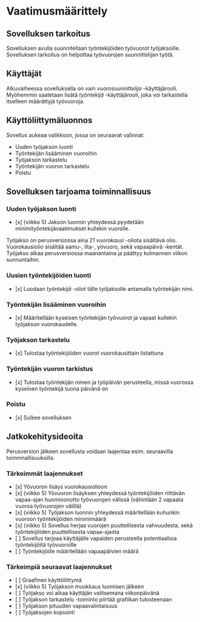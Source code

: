 # Vaatimusmäärittely

## Sovelluksen tarkoitus

Sovelluksen avulla suunnitellaan työntekijöiden työvuorot työjaksoille. Sovelluksen tarkoitus on helpottaa työvuorojen suunnittelijan työtä.

## Käyttäjät

Alkuvaiheessa sovelluksella on vain _vuorosuunnittelija_ -käyttäjärooli. Myöhemmin saatetaan lisätä _työntekijä_ -käyttäjärooli, joka voi tarkastella itselleen määrättyjä työvuoroja.

## Käyttöliittymäluonnos

Sovellus aukeaa valikkoon, jossa on seuraavat valinnat:

   - Uuden työjakson luonti
   - Työntekijän lisääminen vuoroihin
   - Työjakson tarkastelu
   - Työntekijän vuoron tarkastelu
   - Poistu

## Sovelluksen tarjoama toiminnallisuus

### Uuden työjakson luonti

- \[x] (viikko 5) Jakson luonnin yhteydessä pyydetään minimityöntekijävaatimukset kullekin vuorolle. 

Työjakso on perusversiossa aina 21 _vuorokausi_ -oliota sisältävä olio. Vuorokausiolio sisältää aamu-, ilta-, yövuoro, sekä vapaapäivä -kentät. Työjakso alkaa perusversiossa maanantaina ja päättyy kolmannen viikon sunnuntaihin.

### Uusien työntekijöiden luonti

   - \[x] Luodaan _työntekijä_ -oliot tälle työjaksolle antamalla työntekijän nimi.
  
### Työntekijän lisääminen vuoroihin

   - \[x] Määritellään kyseisen työntekijän työvuorot ja vapaat kullekin työjakson vuorokaudelle.

### Työjakson tarkastelu

   - \[x] Tulostaa työntekijöiden vuorot vuorokausittain listattuna 
   
### Työntekijän vuoron tarkistus

   - \[x] Tulostaa työntekijän nimen ja työpäivän perusteella, missä vuorossa kyseinen työntekijä tuona päivänä on

### Poistu

   - \[x] Sulkee sovelluksen
   
## Jatkokehitysideoita

Perusversion jälkeen sovellusta voidaan laajentaa esim. seuraavilla toiminnallisuuksilla.

### Tärkeimmät laajennukset

   - \[x] Yövuoron lisäys vuorokausiolioon
   - \[x] (viikko 5) Yövuoron lisäyksen yhteydessä työntekijöiden riittävän vapaa-ajan huomioonotto työvuorojen välissä (vähintään 2 vapaata vuoroa työvuorojen välillä)
   - \[x] (viikko 5) Työjakson luonnin yhteydessä määritellään kuhunkin vuoroon työntekijöiden minimimäärä
   - \[x] (viikko 5) Sovellus herjaa vuorojen puuttellisesta vahvuudesta, sekä työntekijöiden puuttellisesta vapaa-ajasta
   - \[ ] Sovellus tarjoaa käyttäjälle vapaiden perusteella potentiaalisia työntekijöitä työvuoroille
   - \[ ] Työntekijöille määritellään vapaapäivien määrä
   
### Tärkeimpiä seuraavat laajennukset
   
   - \[ ] Graafinen käyttöliittymä
   - \[x] (viikko 5) Työjakson muokkaus luomisen jälkeen
   - \[ ] Työjakso voi alkaa käyttäjän valitsemana viikonpäivänä
   - \[ ] Työjakson tarkastelu -toiminto piirtää grafiikan tulosteenaan
   - \[ ] Työjakson pituuden vapaavalintaisuus
   - \[ ] Työjaksojen kopiointi
